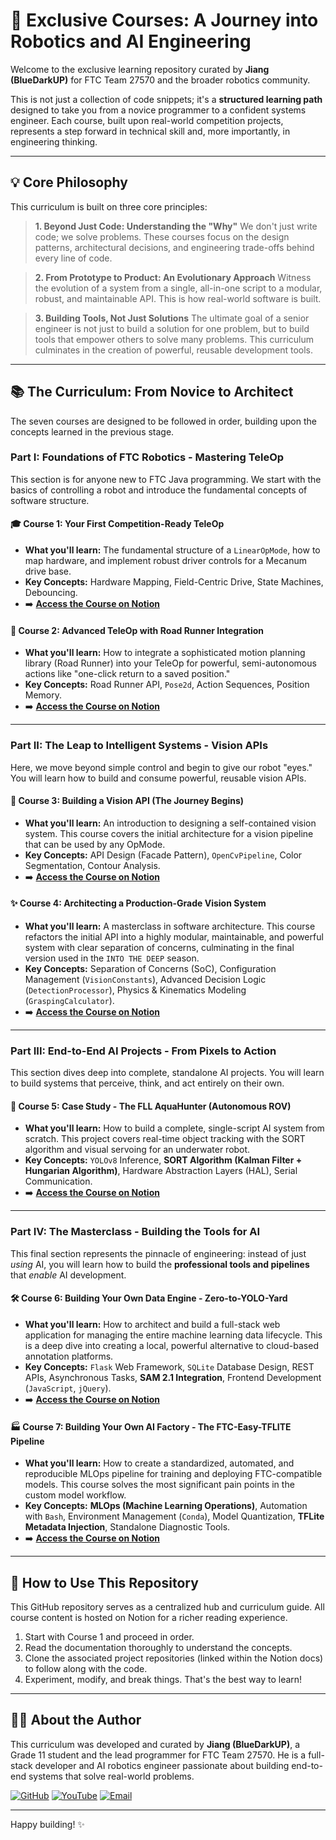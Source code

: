 # 🚀 Exclusive Courses: A Journey into Robotics and AI Engineering

Welcome to the exclusive learning repository curated by **Jiang (BlueDarkUP)** for FTC Team 27570 and the broader robotics community.

This is not just a collection of code snippets; it's a **structured learning path** designed to take you from a novice programmer to a confident systems engineer. Each course, built upon real-world competition projects, represents a step forward in technical skill and, more importantly, in engineering thinking.

---

## 💡 Core Philosophy

This curriculum is built on three core principles:

> **1. Beyond Just Code: Understanding the "Why"**
> We don't just write code; we solve problems. These courses focus on the design patterns, architectural decisions, and engineering trade-offs behind every line of code.

> **2. From Prototype to Product: An Evolutionary Approach**
> Witness the evolution of a system from a single, all-in-one script to a modular, robust, and maintainable API. This is how real-world software is built.

> **3. Building Tools, Not Just Solutions**
> The ultimate goal of a senior engineer is not just to build a solution for one problem, but to build tools that empower others to solve many problems. This curriculum culminates in the creation of powerful, reusable development tools.

---

## 📚 The Curriculum: From Novice to Architect

The seven courses are designed to be followed in order, building upon the concepts learned in the previous stage.

### Part I: Foundations of FTC Robotics - Mastering TeleOp

This section is for anyone new to FTC Java programming. We start with the basics of controlling a robot and introduce the fundamental concepts of software structure.

#### 🎓 **Course 1: Your First Competition-Ready TeleOp**
- **What you'll learn:** The fundamental structure of a `LinearOpMode`, how to map hardware, and implement robust driver controls for a Mecanum drive base.
- **Key Concepts:** Hardware Mapping, Field-Centric Drive, State Machines, Debouncing.
- ➡️ **[Access the Course on Notion](https://grizzly-treatment-ac4.notion.site/FTC-27570-TeleOp-250969a5284d8075b144dca6f421e9b8?pvs=73)**

#### 🔧 **Course 2: Advanced TeleOp with Road Runner Integration**
- **What you'll learn:** How to integrate a sophisticated motion planning library (Road Runner) into your TeleOp for powerful, semi-autonomous actions like "one-click return to a saved position."
- **Key Concepts:** Road Runner API, `Pose2d`, Action Sequences, Position Memory.
- ➡️ **[Access the Course on Notion](https://grizzly-treatment-ac4.notion.site/FTC-27570-250969a5284d8098bb35c9c637ac0fa3?pvs=73)**

---

### Part II: The Leap to Intelligent Systems - Vision APIs

Here, we move beyond simple control and begin to give our robot "eyes." You will learn how to build and consume powerful, reusable vision APIs.

#### 🧠 **Course 3: Building a Vision API (The Journey Begins)**
- **What you'll learn:** An introduction to designing a self-contained vision system. This course covers the initial architecture for a vision pipeline that can be used by any OpMode.
- **Key Concepts:** API Design (Facade Pattern), `OpenCvPipeline`, Color Segmentation, Contour Analysis.
- ➡️ **[Access the Course on Notion](https://grizzly-treatment-ac4.notion.site/FTC-27570-API-250969a5284d8039bb4ee5f524f3279f?pvs=73)**

#### ✨ **Course 4: Architecting a Production-Grade Vision System**
- **What you'll learn:** A masterclass in software architecture. This course refactors the initial API into a highly modular, maintainable, and powerful system with clear separation of concerns, culminating in the final version used in the `INTO THE DEEP` season.
- **Key Concepts:** Separation of Concerns (SoC), Configuration Management (`VisionConstants`), Advanced Decision Logic (`DetectionProcessor`), Physics & Kinematics Modeling (`GraspingCalculator`).
- ➡️ **[Access the Course on Notion](https://grizzly-treatment-ac4.notion.site/FTC-27570-API-250969a5284d808380a8ea220da47436?pvs=73)**

---

### Part III: End-to-End AI Projects - From Pixels to Action

This section dives deep into complete, standalone AI projects. You will learn to build systems that perceive, think, and act entirely on their own.

#### 🌊 **Course 5: Case Study - The FLL AquaHunter (Autonomous ROV)**
- **What you'll learn:** How to build a complete, single-script AI system from scratch. This project covers real-time object tracking with the SORT algorithm and visual servoing for an underwater robot.
- **Key Concepts:** `YOLOv8` Inference, **SORT Algorithm (Kalman Filter + Hungarian Algorithm)**, Hardware Abstraction Layers (HAL), Serial Communication.
- ➡️ **[Access the Course on Notion](https://grizzly-treatment-ac4.notion.site/FTC-27570-250969a5284d802eabe6de3f2173870d?pvs=73)**

---

### Part IV: The Masterclass - Building the Tools for AI

This final section represents the pinnacle of engineering: instead of just *using* AI, you will learn how to build the **professional tools and pipelines** that *enable* AI development.

#### 🛠️ **Course 6: Building Your Own Data Engine - Zero-to-YOLO-Yard**
- **What you'll learn:** How to architect and build a full-stack web application for managing the entire machine learning data lifecycle. This is a deep dive into creating a local, powerful alternative to cloud-based annotation platforms.
- **Key Concepts:** `Flask` Web Framework, `SQLite` Database Design, REST APIs, Asynchronous Tasks, **SAM 2.1 Integration**, Frontend Development (`JavaScript`, `jQuery`).
- ➡️ **[Access the Course on Notion](https://grizzly-treatment-ac4.notion.site/FTC-27570-AI-250969a5284d80aa8ccfe5e2bc11e73e?pvs=73)**

#### 🏭 **Course 7: Building Your Own AI Factory - The FTC-Easy-TFLITE Pipeline**
- **What you'll learn:** How to create a standardized, automated, and reproducible MLOps pipeline for training and deploying FTC-compatible models. This course solves the most significant pain points in the custom model workflow.
- **Key Concepts:** **MLOps (Machine Learning Operations)**, Automation with `Bash`, Environment Management (`Conda`), Model Quantization, **TFLite Metadata Injection**, Standalone Diagnostic Tools.
- ➡️ **[Access the Course on Notion](https://grizzly-treatment-ac4.notion.site/FTC-27570-AI-250969a5284d8001ab71c9365a4827e8?pvs=73)**

---

## 📖 How to Use This Repository

This GitHub repository serves as a centralized hub and curriculum guide. All course content is hosted on Notion for a richer reading experience.

1.  Start with Course 1 and proceed in order.
2.  Read the documentation thoroughly to understand the concepts.
3.  Clone the associated project repositories (linked within the Notion docs) to follow along with the code.
4.  Experiment, modify, and break things. That's the best way to learn!

---

## 👨‍💻 About the Author

This curriculum was developed and curated by **Jiang (BlueDarkUP)**, a Grade 11 student and the lead programmer for FTC Team 27570. He is a full-stack developer and AI robotics engineer passionate about building end-to-end systems that solve real-world problems.

<p align="left">
  <a href="https://github.com/BlueDarkUP" target="_blank"><img src="https://img.shields.io/badge/GitHub-181717?style=for-the-badge&logo=github&logoColor=white" alt="GitHub"/></a>
  <a href="https://www.youtube.com/@BlueDarkUP" target="_blank"><img src="https://img.shields.io/badge/YouTube-%23FF0000.svg?style=for-the-badge&logo=YouTube&logoColor=white" alt="YouTube"/></a>
  <a href="mailto:BlueDarkUP@Gmail.com"><img src="https://img.shields.io/badge/Gmail-D14836?style=for-the-badge&logo=gmail&logoColor=white" alt="Email"/></a>
</p>

---

Happy building! ✨
